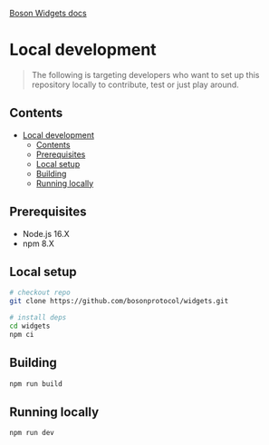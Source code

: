 [Boson Widgets docs](../README.md)

# Local development

> The following is targeting developers who want to set up this repository locally to contribute, test or just play around.

## Contents

- [Local development](#local-development)
  - [Contents](#contents)
  - [Prerequisites](#prerequisites)
  - [Local setup](#local-setup)
  - [Building](#building)
  - [Running locally](#running-locally)

## Prerequisites

- Node.js 16.X
- npm 8.X

## Local setup

```bash
# checkout repo
git clone https://github.com/bosonprotocol/widgets.git

# install deps
cd widgets
npm ci
```

## Building

```bash
npm run build
```

## Running locally

```bash
npm run dev
```

